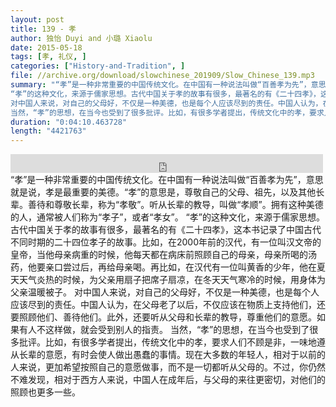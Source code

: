 ```yaml
---
layout: post
title: 139 - 孝
author: 独怡 Duyi and 小璐 Xiaolu
date: 2015-05-18
tags: [孝, 礼仪, ]
categories: ["History-and-Tradition", ]
file: //archive.org/download/slowchinese_201909/Slow_Chinese_139.mp3
summary: "“孝”是一种非常重要的中国传统文化。在中国有一种说法叫做“百善孝为先”，意思就是说，孝是最重要的美德。“孝”的意思是，尊敬自己的父母、祖先，以及其他长辈。善待和尊敬长辈，称为“孝敬”。听从长辈的教导，叫做“孝顺”。拥有这种美德的人，通常被人们称为“孝子”，或者“孝女”。
“孝”的这种文化，来源于儒家思想。古代中国关于孝的故事有很多，最著名的有《二十四孝》，这本书记录了中国古代不同时期的二十四位孝子的故事。比如，在2000年前的汉代，有一位叫汉文帝的皇帝，当他母亲病重的时候，他每天都在病床前照顾自己的母亲，母亲所喝的汤药，他要亲口尝过后，再给母亲喝。再比如，在汉代有一位叫黄香的少年，他在夏天天气炎热的时候，为父亲用扇子把席子扇凉，在冬天天气寒冷的时候，用身体为父亲温暖被子。
对中国人来说，对自己的父母好，不仅是一种美德，也是每个人应该尽到的责任。中国人认为，在父母老了以后，不仅应该在物质上支持他们，还要照顾他们、善待他们。此外，还要听从父母和长辈的教导，尊重他们的意愿。如果有人不这样做，就会受到别人的指责。
当然，“孝”的思想，在当今也受到了很多批评。比如，有很多学者提出，传统文化中的孝，要求人们不顾是非，一味地遵从长辈的意愿，有时会使人做出愚蠢的事情。现在大多数的年轻人，相对于以前的人来说，更加希望按照自己的意愿做事，而不是一切都听从父母的。不过，你仍然不难发现，相对于西方人来说，中国人在成年后，与父母的来往更密切，对他们的照顾也更多一些。"
duration: "0:04:10.463728"
length: "4421763"
---
```


<iframe src="https://archive.org/embed/slowchinese_201909/Slow_Chinese_139.mp3" width="500" height="30" frameborder="0" webkitallowfullscreen="true" mozallowfullscreen="true" allowfullscreen></iframe>
“孝”是一种非常重要的中国传统文化。在中国有一种说法叫做“百善孝为先”，意思就是说，孝是最重要的美德。“孝”的意思是，尊敬自己的父母、祖先，以及其他长辈。善待和尊敬长辈，称为“孝敬”。听从长辈的教导，叫做“孝顺”。拥有这种美德的人，通常被人们称为“孝子”，或者“孝女”。
“孝”的这种文化，来源于儒家思想。古代中国关于孝的故事有很多，最著名的有《二十四孝》，这本书记录了中国古代不同时期的二十四位孝子的故事。比如，在2000年前的汉代，有一位叫汉文帝的皇帝，当他母亲病重的时候，他每天都在病床前照顾自己的母亲，母亲所喝的汤药，他要亲口尝过后，再给母亲喝。再比如，在汉代有一位叫黄香的少年，他在夏天天气炎热的时候，为父亲用扇子把席子扇凉，在冬天天气寒冷的时候，用身体为父亲温暖被子。
对中国人来说，对自己的父母好，不仅是一种美德，也是每个人应该尽到的责任。中国人认为，在父母老了以后，不仅应该在物质上支持他们，还要照顾他们、善待他们。此外，还要听从父母和长辈的教导，尊重他们的意愿。如果有人不这样做，就会受到别人的指责。
当然，“孝”的思想，在当今也受到了很多批评。比如，有很多学者提出，传统文化中的孝，要求人们不顾是非，一味地遵从长辈的意愿，有时会使人做出愚蠢的事情。现在大多数的年轻人，相对于以前的人来说，更加希望按照自己的意愿做事，而不是一切都听从父母的。不过，你仍然不难发现，相对于西方人来说，中国人在成年后，与父母的来往更密切，对他们的照顾也更多一些。